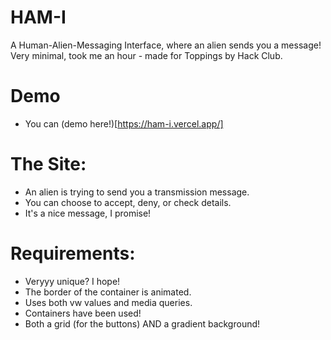 # HAM-I

A Human-Alien-Messaging Interface, where an alien sends you a message! Very minimal, took me an hour - made for Toppings by Hack Club.

# Demo

- You can (demo here!)[https://ham-i.vercel.app/]

# The Site:

- An alien is trying to send you a transmission message.
- You can choose to accept, deny, or check details.
- It's a nice message, I promise!

# Requirements:

- Veryyy unique? I hope!
- The border of the container is animated.
- Uses both vw values and media queries.
- Containers have been used!
- Both a grid (for the buttons) AND a gradient background!